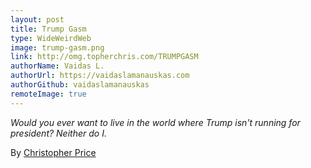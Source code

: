 ```yaml
---
layout: post
title: Trump Gasm
type: WideWeirdWeb
image: trump-gasm.png
link: http://omg.topherchris.com/TRUMPGASM
authorName: Vaidas L.
authorUrl: https://vaidaslamanauskas.com
authorGithub: vaidaslamanauskas
remoteImage: true
---
```


_Would you ever want to live in the world where Trump isn't running for president? Neither do I._

By [Christopher Price](http://topherchris.com)
